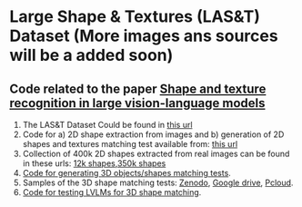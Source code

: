 
# Large Shape & Textures (LAS&T) Dataset (More images ans sources will be a added soon)

## Code related to the paper [Shape and texture recognition in large vision-language models](https://arxiv.org/pdf/2503.23062)

1) The LAS&T Dataset Could  be found in  [this url](https://icedrive.net/s/CPvz3jZ6hV4WGhQ4v4TA5B3785T5) 
2) Code for a) 2D shape extraction from images and b) generation of 2D shapes and textures matching test available from: [this url](https://github.com/sagieppel/Automatic-Extraction-Of-Shapes-From-Images-Shape-dataset-generation-)
4) Collection of 400k  2D shapes extracted from real images can be found in these urls: [12k shapes](https://drive.google.com/file/d/1Mb6aYvcwqRGdydCY7AFdvs1zwR8JpOwQ/view?usp=drive_link),[350k shapes](https://icedrive.net/s/G2VGh2Cu7PDgDTkDg2Xy1266hQ74)
5) [Code for generating 3D objects/shapes matching tests](https://github.com/sagieppel/Can-vision-language-models-understand-and-match-3D-shapes/).
6) Samples of the 3D shape matching tests: [Zenodo](https://zenodo.org/records/14681299), [Google drive](https://drive.google.com/drive/folders/1pxSnX-qpBfcQ47BbPQmy8pbURk0vXMzu?usp=drive_link), [Pcloud](https://e.pcloud.link/publink/show?code=kZz7FKZ8xfKSIHppBShSuU65cxBvQkorVXV).
7) [Code for testing LVLMs for 3D shape matching](https://github.com/sagieppel/Can-vision-language-models-understand-and-match-3D-shapes/).
